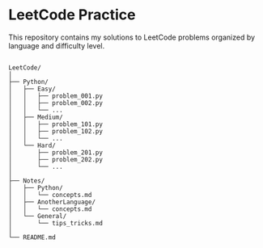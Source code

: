 # LeetCode Practice

This repository contains my solutions to LeetCode problems organized by language and difficulty level.

```plaintext

LeetCode/
│
├── Python/
│   ├── Easy/
│   │   ├── problem_001.py
│   │   ├── problem_002.py
│   │   └── ...
│   ├── Medium/
│   │   ├── problem_101.py
│   │   ├── problem_102.py
│   │   └── ...
│   └── Hard/
│       ├── problem_201.py
│       ├── problem_202.py
│       └── ...
│
├── Notes/
│   ├── Python/
│   │   └── concepts.md
│   ├── AnotherLanguage/
│   │   └── concepts.md
│   └── General/
│       └── tips_tricks.md
│
└── README.md
```
